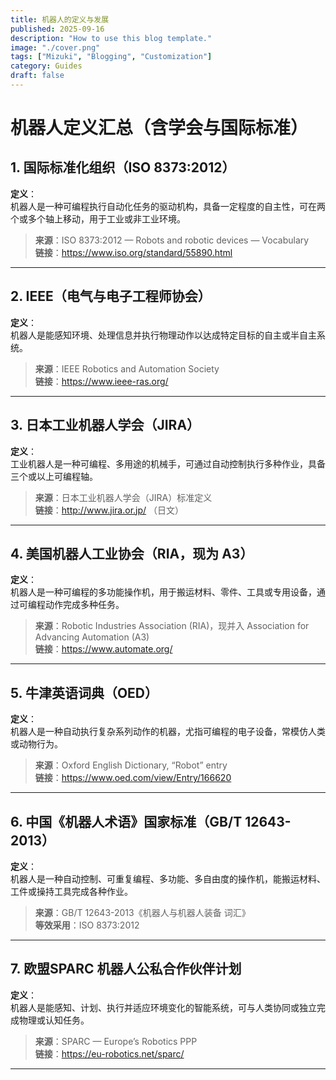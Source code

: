 ```yaml
---
title: 机器人的定义与发展
published: 2025-09-16
description: "How to use this blog template."
image: "./cover.png"
tags: ["Mizuki", "Blogging", "Customization"]
category: Guides
draft: false
---
```


# 机器人定义汇总（含学会与国际标准）

## 1. 国际标准化组织（ISO 8373:2012）

**定义**：  
机器人是一种可编程执行自动化任务的驱动机构，具备一定程度的自主性，可在两个或多个轴上移动，用于工业或非工业环境。

> **来源**：ISO 8373:2012 — Robots and robotic devices — Vocabulary  
> **链接**：<https://www.iso.org/standard/55890.html>

---

## 2. IEEE（电气与电子工程师协会）

**定义**：  
机器人是能感知环境、处理信息并执行物理动作以达成特定目标的自主或半自主系统。

> **来源**：IEEE Robotics and Automation Society  
> **链接**：<https://www.ieee-ras.org/>

---

## 3. 日本工业机器人学会（JIRA）

**定义**：  
工业机器人是一种可编程、多用途的机械手，可通过自动控制执行多种作业，具备三个或以上可编程轴。

> **来源**：日本工业机器人学会（JIRA）标准定义  
> **链接**：<http://www.jira.or.jp/> （日文）

---

## 4. 美国机器人工业协会（RIA，现为 A3）

**定义**：  
机器人是一种可编程的多功能操作机，用于搬运材料、零件、工具或专用设备，通过可编程动作完成多种任务。

> **来源**：Robotic Industries Association (RIA)，现并入 Association for Advancing Automation (A3)  
> **链接**：<https://www.automate.org/>

---

## 5. 牛津英语词典（OED）

**定义**：  
机器人是一种自动执行复杂系列动作的机器，尤指可编程的电子设备，常模仿人类或动物行为。

> **来源**：Oxford English Dictionary, “Robot” entry  
> **链接**：<https://www.oed.com/view/Entry/166620>

---

## 6. 中国《机器人术语》国家标准（GB/T 12643-2013）

**定义**：  
机器人是一种自动控制、可重复编程、多功能、多自由度的操作机，能搬运材料、工件或操持工具完成各种作业。

> **来源**：GB/T 12643-2013《机器人与机器人装备 词汇》  
> **等效采用**：ISO 8373:2012

---

## 7. 欧盟SPARC 机器人公私合作伙伴计划

**定义**：  
机器人是能感知、计划、执行并适应环境变化的智能系统，可与人类协同或独立完成物理或认知任务。

> **来源**：SPARC — Europe’s Robotics PPP  
> **链接**：<https://eu-robotics.net/sparc/>

---
